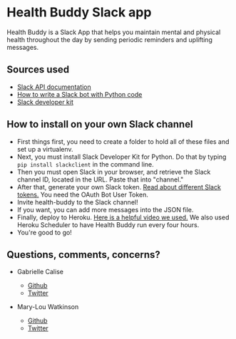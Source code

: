 # Health Buddy Slack app

Health Buddy is a Slack App that helps you maintain mental and physical health throughout the day by sending periodic reminders and uplifting messages.

## Sources used

- [Slack API documentation](https://api.slack.com/)
- [How to write a Slack bot with Python code](https://medium.com/@julianmartinez/how-to-write-a-slack-bot-with-python-code-examples-4ed354407b98)
- [Slack developer kit](https://slackapi.github.io/python-Slackclient/)

## How to install on your own Slack channel

- First things first, you need to create a folder to hold all of these files and set up a virtualenv.
- Next, you must install Slack Developer Kit for Python. Do that by typing `pip install slackclient` in the command line.
- Then you must open Slack in your browser, and retrieve the Slack channel ID, located in the URL. Paste that into "channel."
- After that, generate your own Slack token. [Read about different Slack tokens.](https://api.slack.com/docs/token-types) You need the OAuth Bot User Token.
- Invite health-buddy to the Slack channel!
- If you want, you can add more messages into the JSON file.
- Finally, deploy to Heroku. [Here is a helpful video we used.](https://www.youtube.com/watch?v=DwWPunpypNA) We also used Heroku Scheduler to have Health Buddy run every four hours.
- You're good to go!

## Questions, comments, concerns?

- Gabrielle Calise
	-  [Github](https://github.com/gabriellecalise)
	-  [Twitter](https://twitter.com/gabriellecalise)

- Mary-Lou Watkinson
	-   [Github](https://github.com/M-Watkinson)
	-  [Twitter](https://twitter.com/Mary_Lou_W)
